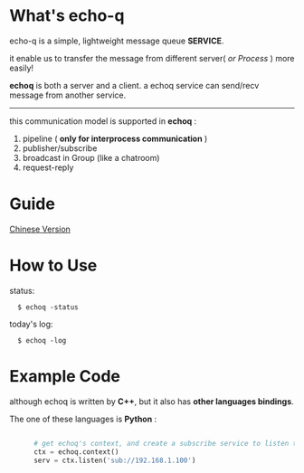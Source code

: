 # What's echo-q #

echo-q is a simple, lightweight message queue **SERVICE**.

it enable us to transfer the message from different server( *or Process* ) more easily!

**echoq** is both a server and a client. a echoq service can send/recv message from another service.

- - -

this communication model is supported in **echoq** :

1. pipeline ( **only for interprocess communication** )
2. publisher/subscribe
3. broadcast in Group (like a chatroom)
4. request-reply

# Guide

[Chinese Version](user_guide_zhCN.md)

# How to Use

status:

      $ echoq -status

today's log:

      $ echoq -log


# Example Code

although echoq is written by **C++**, but it also has **other languages bindings**. 

The one of these languages is **Python** :

```python

      # get echoq's context, and create a subscribe service to listen the 192.168.1.100
      ctx = echoq.context()
      serv = ctx.listen('sub://192.168.1.100')

```

